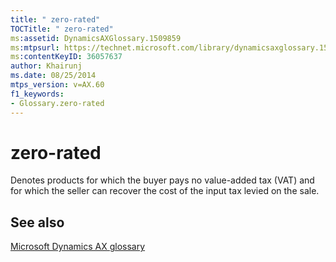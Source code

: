 ```yaml
---
title: " zero-rated"
TOCTitle: " zero-rated"
ms:assetid: DynamicsAXGlossary.1509859
ms:mtpsurl: https://technet.microsoft.com/library/dynamicsaxglossary.1509859(v=AX.60)
ms:contentKeyID: 36057637
author: Khairunj
ms.date: 08/25/2014
mtps_version: v=AX.60
f1_keywords:
- Glossary.zero-rated
---
```


# zero-rated

Denotes products for which the buyer pays no value-added tax (VAT) and for which the seller can recover the cost of the input tax levied on the sale.

## See also

[Microsoft Dynamics AX glossary](glossary/microsoft-dynamics-ax-glossary.md)

  


